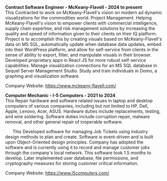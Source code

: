 <b>Contract Software Engineer - McKeany-Flavell - 2024 to present</b><br />
This Contracted to work on McKeany-Flavell's vision on modern ad dynamic visualizations for the commodities world.
Project Management. Helping McKeany-Flavell's vision to empower clients with commercial intelligence, supply chain 
expertise, and risk management solutions by increasing the quality and speed of information given to their clients on
their IQ platform. Project is to accomplish this by creating visuals based on McKeany-Flavell's data on MS SQL, 
automatically update when database data updates, embed into their WordPress platform, and allow for self-service from 
clients in the sense of ability to export, filter, and manipulate visuals in their browser. Developed proprietary apps
in React JS for more robust self-service capabilities. Manage visualization connections for an MS SQL database in Sequel Server Management Studio. Study and train individuals in Domo, a graphing and visualization software.
    
Company Website: https://www.mckeany-flavell.com/

<b>Computer Mechanic - I-5 Computers - 2021 to 2024</b><br />
This Repair hardware and software related issues in laptop and desktop computers of various companies, including but 
not limited to HP, Dell, Apple, Lenovo, Acer, ASUS. Hardware duties include replacements, testing, and wire soldering.
Software duties include corruption repair, malware removal, and other general repair of inoperable software. 

&nbsp;&nbsp;&nbsp;&nbsp;&nbsp;&nbsp;This Developed software for managing Job Tickets using industry design methods to 
plan and create. Software is event-driven and is built upon Object-Oriented design principles. Company has adopted the
software and is currently using it to record and manage customer jobs through the company's local network. This 
software took 1.5 months to develop. Later implemented user database, file permissions, and cryptography measures for 
storing customer critical information.

Company Website: https://www.i5computers.com/